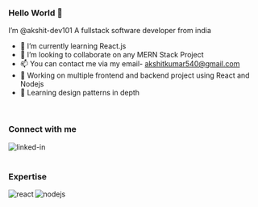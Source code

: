 
### Hello World 👋
I’m @akshit-dev101
A fullstack software developer from india

- 🌱 I’m currently learning React.js
- 💞️ I’m looking to collaborate on any MERN Stack Project
- 📫 You can contact me via my email- akshitkumar540@gmail.com
- 🔭 Working on multiple frontend and backend project using React and Nodejs
- 🌱 Learning design patterns in depth
<br>

### Connect with me

[<img align="left" alt="linked-in" src="https://img.shields.io/badge/linkedin-%230077B5.svg?&style=for-the-badge&logo=linkedin&logoColor=white" />](https://www.linkedin.com/in/akshit-444416136/)

<br>
<br>

### Expertise

<img align="left" alt="react" src="https://img.shields.io/badge/react%20-%2320232a.svg?&style=for-the-badge&logo=react&logoColor=%2361DAFB" />
<img align="left" alt="nodejs" src="https://img.shields.io/badge/node.js%20-%2343853D.svg?&style=for-the-badge&logo=node.js&logoColor=white" />

<br>
